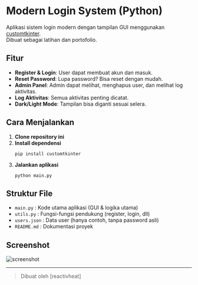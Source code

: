 # Modern Login System (Python)

Aplikasi sistem login modern dengan tampilan GUI menggunakan [customtkinter](https://github.com/TomSchimansky/CustomTkinter).  
Dibuat sebagai latihan dan portofolio.

## Fitur
- **Register & Login**: User dapat membuat akun dan masuk.
- **Reset Password**: Lupa password? Bisa reset dengan mudah.
- **Admin Panel**: Admin dapat melihat, menghapus user, dan melihat log aktivitas.
- **Log Aktivitas**: Semua aktivitas penting dicatat.
- **Dark/Light Mode**: Tampilan bisa diganti sesuai selera.

## Cara Menjalankan
1. **Clone repository ini**
2. **Install dependensi**
   ```
   pip install customtkinter
   ```
3. **Jalankan aplikasi**
   ```
   python main.py
   ```

## Struktur File
- `main.py` : Kode utama aplikasi (GUI & logika utama)
- `utils.py` : Fungsi-fungsi pendukung (register, login, dll)
- `users.json` : Data user (hanya contoh, tanpa password asli)
- `README.md` : Dokumentasi proyek

## Screenshot
![screenshot](screenshot.png)

---

> Dibuat oleh [reactivheat]
